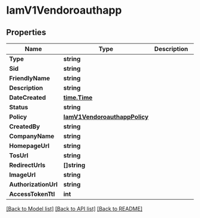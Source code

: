 # IamV1Vendoroauthapp

## Properties

Name | Type | Description | Notes
------------ | ------------- | ------------- | -------------
**Type** | **string** |  |[optional] 
**Sid** | **string** |  |[optional] 
**FriendlyName** | **string** |  |[optional] 
**Description** | **string** |  |[optional] 
**DateCreated** | [**time.Time**](time.Time.md) |  |[optional] 
**Status** | **string** |  |[optional] 
**Policy** | [**IamV1VendoroauthappPolicy**](IamV1VendoroauthappPolicy.md) |  |[optional] 
**CreatedBy** | **string** |  |[optional] 
**CompanyName** | **string** |  |[optional] 
**HomepageUrl** | **string** |  |[optional] 
**TosUrl** | **string** |  |[optional] 
**RedirectUrls** | **[]string** |  |[optional] 
**ImageUrl** | **string** |  |[optional] 
**AuthorizationUrl** | **string** |  |[optional] 
**AccessTokenTtl** | **int** |  |[optional] 

[[Back to Model list]](../README.md#documentation-for-models) [[Back to API list]](../README.md#documentation-for-api-endpoints) [[Back to README]](../README.md)


